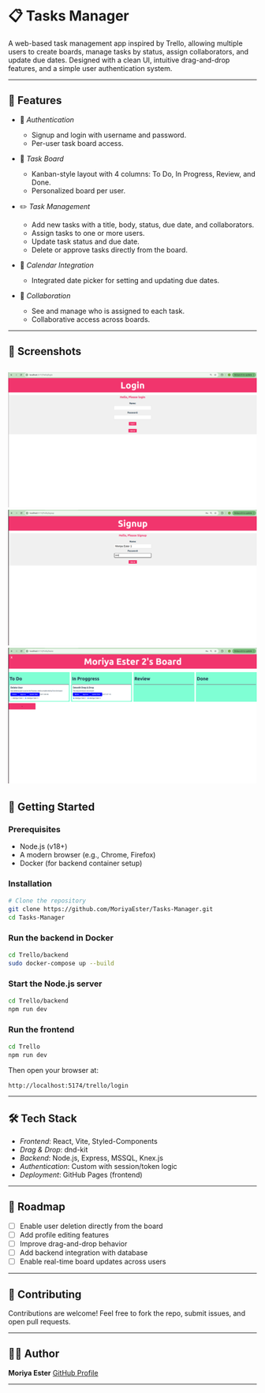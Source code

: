 # 📋 Tasks Manager

A web-based task management app inspired by Trello, allowing multiple users to create boards, manage tasks by status, assign collaborators, and update due dates. Designed with a clean UI, intuitive drag-and-drop features, and a simple user authentication system.

---

## 🧠 Features

* 🔐 *Authentication*

  * Signup and login with username and password.
  * Per-user task board access.

* 📂 *Task Board*

  * Kanban-style layout with 4 columns: To Do, In Progress, Review, and Done.
  * Personalized board per user.

* ✏️ *Task Management*

  * Add new tasks with a title, body, status, due date, and collaborators.
  * Assign tasks to one or more users.
  * Update task status and due date.
  * Delete or approve tasks directly from the board.

* 📅 *Calendar Integration*

  * Integrated date picker for setting and updating due dates.

* 👯 *Collaboration*

  * See and manage who is assigned to each task.
  * Collaborative access across boards.

---

## 📸 Screenshots

![Login Screen](screenshots/login.png)
![Signup Screen](screenshots/signup.png)
![Task Board](screenshots/board2.png)
---

## 🚀 Getting Started

### Prerequisites

* Node.js (v18+)
* A modern browser (e.g., Chrome, Firefox)
* Docker (for backend container setup)

### Installation

```bash
# Clone the repository
git clone https://github.com/MoriyaEster/Tasks-Manager.git
cd Tasks-Manager
```

### Run the backend in Docker

```bash
cd Trello/backend
sudo docker-compose up --build
```

### Start the Node.js server

```bash
cd Trello/backend
npm run dev
```

### Run the frontend

```bash
cd Trello
npm run dev
```

Then open your browser at:

```
http://localhost:5174/trello/login
```
---

## 🛠 Tech Stack

* *Frontend*: React, Vite, Styled-Components
* *Drag & Drop*: dnd-kit
* *Backend*: Node.js, Express, MSSQL, Knex.js
* *Authentication*: Custom with session/token logic
* *Deployment*: GitHub Pages (frontend)

---

## 📌 Roadmap

* [ ] Enable user deletion directly from the board
* [ ] Add profile editing features
* [ ] Improve drag-and-drop behavior
* [ ] Add backend integration with database
* [ ] Enable real-time board updates across users

---

## 🤝 Contributing

Contributions are welcome!
Feel free to fork the repo, submit issues, and open pull requests.

---

## 👩‍💼 Author

**Moriya Ester**
[GitHub Profile](https://github.com/MoriyaEster)

---

